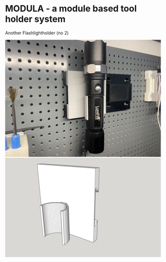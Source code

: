 # MODULA - a module based tool holder system

Another  Flashlightholder (no 2)

![Modula](module.flashlightholder-2.photo.jpg)
![Modula](module.flashlightholder-2.jpg)
